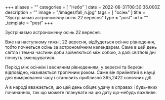 +++
aliases = ""
categories = [ "Небо" ]
date = 2022-08-31T08:30:36.000Z
description = ""
image = "/images/fall_n.jpg"
tags = [ "осінь" ]
title = "Зустрічаємо астрономічну осінь 22 вересня"
type = "post"
url = ""
_template = "post"
+++

Зустрічаємо астрономічну осінь 22 вересня.  
  
Вже на наступному тижні, 22 вересня, відбудеться осінне рівнодення, тобто почнеться осінь за астрономічним календарем. Саме в цей день світла і темна частини доби зрівняються між собою, а далі світлові дні почнуть зменшуватися.  
  
Період між осіннім і весняним рівноденням, у вересні та березні відповідно, називається тропічним роком. Саме він прийнятий в науці для вимірювання часу і становить приблизно 365,2422 сонячних діб.  
  
А в народі вважається, що цей день обіцяє удачу в справах і будь-яких починаннях, так що можете планувати на цю дату що-небудь важливе.
